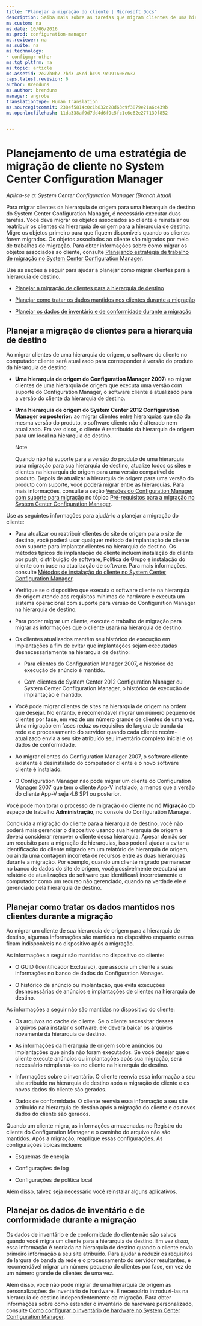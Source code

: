 ```yaml
---
title: "Planejar a migração do cliente | Microsoft Docs"
description: Saiba mais sobre as tarefas que migram clientes de uma hierarquia de origem para uma hierarquia de destino do System Center Configuration Manager.
ms.custom: na
ms.date: 10/06/2016
ms.prod: configuration-manager
ms.reviewer: na
ms.suite: na
ms.technology:
- configmgr-other
ms.tgt_pltfrm: na
ms.topic: article
ms.assetid: 2e27b0b7-7bd3-45cd-bc99-9c991606c637
caps.latest.revision: 6
author: Brenduns
ms.author: brenduns
manager: angrobe
translationtype: Human Translation
ms.sourcegitcommit: 238ef5814c0c1b832c28d63c9f3879e21a6c439b
ms.openlocfilehash: 11da338af9d7dd4d6f9c5fc1c6c62e277139f852


---
```

# <a name="planning-a-client-migration-strategy-in-system-center-configuration-manager"></a>Planejamento de uma estratégia de migração de cliente no System Center Configuration Manager

*Aplica-se a: System Center Configuration Manager (Branch Atual)*

Para migrar clientes da hierarquia de origem para uma hierarquia de destino do System Center Configuration Manager, é necessário executar duas tarefas. Você deve migrar os objetos associados ao cliente e reinstalar ou reatribuir os clientes da hierarquia de origem para a hierarquia de destino. Migre os objetos primeiro para que fiquem disponíveis quando os clientes forem migrados. Os objetos associados ao cliente são migrados por meio de trabalhos de migração. Para obter informações sobre como migrar os objetos associados ao cliente, consulte [Planejando estratégia de trabalho de migração no System Center Configuration Manager](../../core/migration/planning-a-migration-job-strategy.md).  

 Use as seções a seguir para ajudar a planejar como migrar clientes para a hierarquia de destino.  

-   [Planejar a migração de clientes para a hierarquia de destino](#Planning_for_Client_Agent_Migration)  

-   [Planejar como tratar os dados mantidos nos clientes durante a migração](#Planning_for_Client_Data_Migration)  

-   [Planejar os dados de inventário e de conformidade durante a migração](#Planning_for_Inventory_data_migration)  

##  <a name="a-nameplanningforclientagentmigrationa-plan-to-migrate-clients-to-the-destination-hierarchy"></a><a name="Planning_for_Client_Agent_Migration"></a> Planejar a migração de clientes para a hierarquia de destino  
 Ao migrar clientes de uma hierarquia de origem, o software do cliente no computador cliente será atualizado para corresponder à versão do produto da hierarquia de destino:  

-   **Uma hierarquia de origem do Configuration Manager 2007:** ao migrar clientes de uma hierarquia de origem que executa uma versão com suporte do Configuration Manager, o software cliente é atualizado para a versão do cliente da hierarquia de destino.  

-   **Uma hierarquia de origem do System Center 2012 Configuration Manager ou posterior:** ao migrar clientes entre hierarquias que são da mesma versão do produto, o software cliente não é alterado nem atualizado. Em vez disso, o cliente é reatribuído da hierarquia de origem para um local na hierarquia de destino.  

    > [!NOTE]  
    >  Quando não há suporte para a versão do produto de uma hierarquia para migração para sua hierarquia de destino, atualize todos os sites e clientes na hierarquia de origem para uma versão compatível do produto. Depois de atualizar a hierarquia de origem para uma versão do produto com suporte, você poderá migrar entre as hierarquias. Para mais informações, consulte a seção [Versões do Configuration Manager com suporte para migração](../../core/migration/prerequisites-for-migration.md#BKMK_SupportedMigrationVersions) no tópico [Pré-requisitos para a migração no System Center Configuration Manager](../../core/migration/prerequisites-for-migration.md).  

Use as seguintes informações para ajudá-lo a planejar a migração do cliente:  

-   Para atualizar ou reatribuir clientes do site de origem para o site de destino, você poderá usar qualquer método de implantação de cliente com suporte para implantar clientes na hierarquia de destino. Os métodos típicos de implantação de cliente incluem instalação de cliente por push, distribuição de software, Política de Grupo e instalação do cliente com base na atualização de software. Para mais informações, consulte [Métodos de instalação do cliente no System Center Configuration Manager](../../core/clients/deploy/plan/client-installation-methods.md).  

-   Verifique se o dispositivo que executa o software cliente na hierarquia de origem atende aos requisitos mínimos de hardware e executa um sistema operacional com suporte para versão do Configuration Manager na hierarquia de destino.  

-   Para poder migrar um cliente, execute o trabalho de migração para migrar as informações que o cliente usará na hierarquia de destino.  

-   Os clientes atualizados mantêm seu histórico de execução em implantações a fim de evitar que implantações sejam executadas desnecessariamente na hierarquia de destino:  

    -   Para clientes do Configuration Manager 2007, o histórico de execução de anúncio é mantido.  

    -   Com clientes do System Center 2012 Configuration Manager ou System Center Configuration Manager, o histórico de execução de implantação é mantido.  

-   Você pode migrar clientes de sites na hierarquia de origem na ordem que desejar. No entanto, é recomendável migrar um número pequeno de clientes por fase, em vez de um número grande de clientes de uma vez. Uma migração em fases reduz os requisitos de largura de banda da rede e o processamento do servidor quando cada cliente recém-atualizado envia a seu site atribuído seu inventário completo inicial e os dados de conformidade.  

-   Ao migrar clientes do Configuration Manager 2007, o software cliente existente é desinstalado do computador cliente e o novo software cliente é instalado.  

-   O Configuration Manager não pode migrar um cliente do Configuration Manager 2007 que tem o cliente App-V instalado, a menos que a versão do cliente App-V seja 4.6 SP1 ou posterior.  

Você pode monitorar o processo de migração do cliente no nó **Migração** do espaço de trabalho **Administração**, no console do Configuration Manager.  

Concluída a migração do cliente para a hierarquia de destino, você não poderá mais gerenciar o dispositivo usando sua hierarquia de origem e deverá considerar remover o cliente dessa hierarquia. Apesar de não ser um requisito para a migração de hierarquias, isso poderá ajudar a evitar a identificação do cliente migrado em um relatório de hierarquia de origem, ou ainda uma contagem incorreta de recursos entre as duas hierarquias durante a migração. Por exemplo, quando um cliente migrado permanecer no banco de dados do site de origem, você possivelmente executará um relatório de atualizações de software que identificará incorretamente o computador como um recurso não gerenciado, quando na verdade ele é gerenciado pela hierarquia de destino.  

##  <a name="a-nameplanningforclientdatamigrationa-plan-to-handle-data-maintained-on-clients-during-migration"></a><a name="Planning_for_Client_Data_Migration"></a> Planejar como tratar os dados mantidos nos clientes durante a migração  
Ao migrar um cliente de sua hierarquia de origem para a hierarquia de destino, algumas informações são mantidas no dispositivo enquanto outras ficam indisponíveis no dispositivo após a migração.  

As informações a seguir são mantidas no dispositivo do cliente:  

-   O GUID (Identificador Exclusivo), que associa um cliente a suas informações no banco de dados do Configuration Manager.  

-   O histórico de anúncio ou implantação, que evita execuções desnecessárias de anúncios e implantações de clientes na hierarquia de destino.  

As informações a seguir não são mantidas no dispositivo do cliente:  

-   Os arquivos no cache de cliente. Se o cliente necessitar desses arquivos para instalar o software, ele deverá baixar os arquivos novamente da hierarquia de destino.  

-   As informações da hierarquia de origem sobre anúncios ou implantações que ainda não foram executados. Se você desejar que o cliente execute anúncios ou implantações após sua migração, será necessário reimplantá-los no cliente na hierarquia de destino.  

-   Informações sobre o inventário. O cliente reenvia essa informação a seu site atribuído na hierarquia de destino após a migração do cliente e os novos dados do cliente são gerados.  

-   Dados de conformidade. O cliente reenvia essa informação a seu site atribuído na hierarquia de destino após a migração do cliente e os novos dados do cliente são gerados.  

Quando um cliente migra, as informações armazenadas no Registro do cliente do Configuration Manager e o caminho do arquivo não são mantidos. Após a migração, reaplique essas configurações. As configurações típicas incluem:  

-   Esquemas de energia  

-   Configurações de log  

-   Configurações de política local  

Além disso, talvez seja necessário você reinstalar alguns aplicativos.  

##  <a name="a-nameplanningforinventorydatamigrationa-plan-for--inventory-and-compliance-data-during-migration"></a><a name="Planning_for_Inventory_data_migration"></a> Planejar os dados de inventário e de conformidade durante a migração  
Os dados de inventário e de conformidade do cliente não são salvos quando você migra um cliente para a hierarquia de destino. Em vez disso, essa informação é recriada na hierarquia de destino quando o cliente envia primeiro informação a seu site atribuído. Para ajudar a reduzir os requisitos de largura de banda da rede e o processamento do servidor resultantes, é recomendável migrar um número pequeno de clientes por fase, em vez de um número grande de clientes de uma vez.  

 Além disso, você não pode migrar de uma hierarquia de origem as personalizações de inventário de hardware. É necessário introduzi-las na hierarquia de destino independentemente da migração. Para obter informações sobre como estender o inventário de hardware personalizado, consulte [Como configurar o inventário de hardware no System Center Configuration Manager](../../core/clients/manage/inventory/configure-hardware-inventory.md).  



<!--HONumber=Dec16_HO3-->


